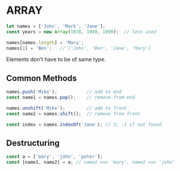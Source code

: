 # ARRAY

```javascript
let names = ['John', 'Mark', 'Jane'];
const years = new Array(1978, 1949, 1990);  // less used

names[names.length] = 'Mary';
names[1] = 'Ben';   // ['John', 'Ben', 'Jane', 'Mary']
```

Elements don't have to be of same type.

## Common Methods

```javascript
names.push('Mike');           // add to end
const name1 = names.pop();    // remove from end

names.unshift('Mike');        // add to front
const name2 = names.shift();  // remove from front

const index = names.indexOf('Jane'); // 2; -1 if not found
```

## Destructuring

```javascript
const a = ['mary', 'john', 'peter'];
const [name1, name2] = a; // name1 === 'mary', name2 === 'john'
```
